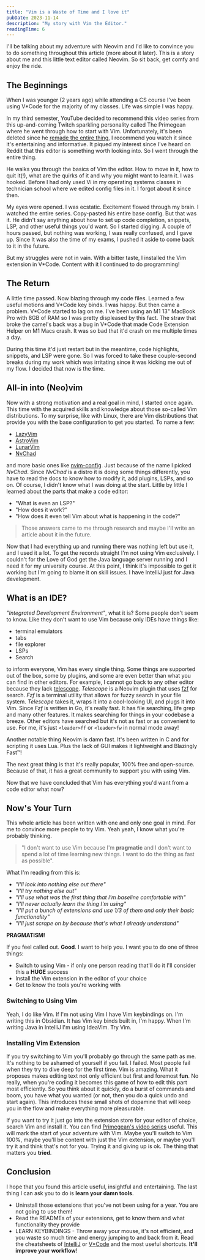 ```yaml
---
title: "Vim is a Waste of Time and I love it"
pubDate: 2023-11-14
description: "My story with Vim the Editor."
readingTime: 6
---
```


I'll be talking about my adventure with Neovim and I'd like to convince you to do something throughout this article (more about it later). This is a story about me and this little text editor called Neovim. So sit back, get comfy and enjoy the ride.

## The Beginnings

When I was younger (2 years ago) while attending a CS course I've been using V\*Code for the majority of my classes. Life was simple I was happy.

In my third semester, YouTube decided to recommend this video series from this up-and-coming Twitch sparkling personality called The Primegean where he went through how to start with Vim. Unfortunately, it's been deleted since he [remade the entire thing](https://www.youtube.com/watch?v=X6AR2RMB5tE&list=PLm323Lc7iSW_wuxqmKx_xxNtJC_hJbQ7R), I recommend you watch it since it's entertaining and informative. It piqued my interest since I've heard on Reddit that this editor is something worth looking into. So I went through the entire thing.

He walks you through the basics of Vim the editor. How to move in it, how to quit it(!), what are the quirks of it and why you might want to learn it. I was hooked. Before I had only used Vi in my operating systems classes in technician school where we edited config files in it. I forgot about it since then.

My eyes were opened. I was ecstatic. Excitement flowed through my brain. I watched the entire series. Copy-pasted his entire base config. But that was it. He didn't say anything about how to set up code completion, snippets, LSP, and other useful things you'd want. So I started digging. A couple of hours passed, but nothing was working, I was really confused, and I gave up. Since It was also the time of my exams, I pushed it aside to come back to it in the future.

But my struggles were not in vain. With a bitter taste, I installed the Vim extension in V\*Code. Content with it I continued to do programming!

## The Return

A little time passed. Now blazing through my code files. Learned a few useful motions and V\*Code key binds. I was happy. But then came a problem. V\*Code started to lag on me. I've been using an M1 13" MacBook Pro with 8GB of RAM so I was pretty displeased by this fact. The straw that broke the camel's back was a bug in V\*Code that made Code Extension Helper on M1 Macs crash. It was so bad that it'd crash on me multiple times a day.

During this time it'd just restart but in the meantime, code highlights, snippets, and LSP were gone. So I was forced to take these couple-second breaks during my work which was irritating since it was kicking me out of my flow. I decided that now is the time.

## All-in into (Neo)vim

Now with a strong motivation and a real goal in mind, I started once again. This time with the acquired skills and knowledge about those so-called Vim distributions. To my surprise, like with Linux, there are Vim distributions that provide you with the base configuration to get you started. To name a few:

- [LazyVim](https://www.lazyvim.org/)
- [AstroVim](https://astronvim.com/)
- [LunarVim](https://www.lunarvim.org/)
- [NvChad](https://nvchad.com/)

and more basic ones like [nvim-config](https://github.com/jdhao/nvim-config). Just because of the name I picked _NvChad_. Since _NvChad_ is a distro it is doing some things differently, you have to read the docs to know how to modify it, add plugins, LSPs, and so on. Of course, I didn't know what I was doing at the start. Little by little I learned about the parts that make a code editor:

- "What is even an LSP?"
- "How does it work?"
- "How does it even tell Vim about what is happening in the code?"

> Those answers came to me through research and maybe I'll write an article about it in the future.

Now that I had everything up and running there was nothing left but use it, and I used it a lot. To get the records straight I'm not using Vim exclusively. I couldn't for the Love of God get the Java language server running and I need it for my university course. At this point, I think it's impossible to get it working but I'm going to blame it on skill issues. I have IntelliJ just for Java development.

## What is an IDE?

_"Integrated Development Environment"_, what it is? Some people don't seem to know. Like they don't want to use Vim because only IDEs have things like:

- terminal emulators
- tabs
- file explorer
- LSPs
- Search

to inform everyone, Vim has every single thing. Some things are supported out of the box, some by plugins, and some are even better than what you can find in other editors. For example, I cannot go back to any other editor because they lack [telescope](https://github.com/nvim-telescope/telescope.nvim). _Telescope_ is a Neovim plugin that uses [fzf](https://github.com/junegunn/fzf) for search. _Fzf_ is a terminal utility that allows for fuzzy search in your file system. _Telescope_ takes it, wraps it into a cool-looking UI, and plugs it into Vim. Since _Fzf_ is written in Go, it's really fast. It has file searching, life grep and many other features. It makes searching for things in your codebase a breeze. Other editors have searched but it's not as fast or as convenient to use. For me, it's just `<leader>ff` or `<leader>fw` in normal mode away!

Another notable thing Neovim is damn fast. It's been written in C and for scripting it uses Lua. Plus the lack of GUI makes it lightweight and Blazingly Fast&#8482;!

The next great thing is that it's really popular, 100% free and open-source. Because of that, it has a great community to support you with using Vim.

Now that we have concluded that Vim has everything you'd want from a code editor what now?

## Now's Your Turn

This whole article has been written with one and only one goal in mind. For me to convince more people to try Vim. Yeah yeah, I know what you're probably thinking.

> "I don't want to use Vim because I'm **pragmatic** and I don't want to spend a lot of time learning new things. I want to do the thing as fast as possible".

What I'm reading from this is:

- _"I'll look into nothing else out there"_
- _"I'll try nothing else out"_
- _"I'll use what was the first thing that I'm baseline comfortable with"_
- _"I'll never actually learn the thing I'm using"_
- _"I'll put a bunch of extensions and use 1/3 of them and only their basic functionality"_
- _"I'll just scrape on by because that's what I already understand"_

**PRAGMATISM!**

If you feel called out. **Good**. I want to help you. I want you to do one of three things:

- Switch to using Vim - if only one person reading that'll do it I'll consider this a **HUGE** success
- Install the Vim extension in the editor of your choice
- Get to know the tools you're working with

### Switching to Using Vim

Yeah, I do like Vim. If I'm not using Vim I have Vim keybindings on. I'm writing this in Obsidian. It has Vim key binds built in, I'm happy. When I'm writing Java in IntelliJ I'm using IdeaVim. Try Vim.

### Installing Vim Extension

If you try switching to Vim you'll probably go through the same path as me. It's nothing to be ashamed of yourself if you fail. I failed. Most people fail when they try to dive deep for the first time. Vim is amazing. What it proposes makes editing text not only efficient but first and foremost **fun**. No really, when you're coding it becomes this game of how to edit this part most efficiently. So you think about it quickly, do a burst of commands and boom, you have what you wanted (or not, then you do a quick undo and start again). This introduces these small shots of dopamine that will keep you in the flow and make everything more pleasurable.

If you want to try it just go into the extension store for your editor of choice, search Vim and install it. You can find [Primegean's video series](pleasurable) useful. This will mark the start of your adventure with Vim. Maybe you'll switch to Vim 100%, maybe you'll be content with just the Vim extension, or maybe you'll try it and think that's not for you. Trying it and giving up is ok. The thing that matters you **tried**.

## Conclusion

I hope that you found this article useful, insightful and entertaining. The last thing I can ask you to do is **learn your damn tools**.

- Uninstall those extensions that you've not been using for a year. You are not going to use them!
- Read the READMEs of your extensions, get to know them and what functionality they provide
- LEARN KEYBINDINGS - Throw away your mouse, it's not efficient, and you waste so much time and energy jumping to and back from it. Read the cheatsheets of [IntelliJ](https://www.jetbrains.com/help/idea/mastering-keyboard-shortcuts.html) or [V\*Code](https://codyburleson.com/blog/vs-code-cheat-sheet) and the most useful shortcuts. **It'll improve your workflow**!
